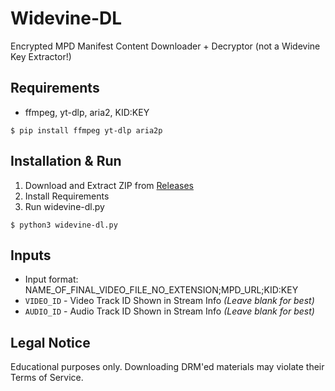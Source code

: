 # Widevine-DL     

Encrypted MPD Manifest Content Downloader + Decryptor (not a Widevine Key Extractor!)<br>

## Requirements
- ffmpeg, yt-dlp, aria2, KID:KEY

```
$ pip install ffmpeg yt-dlp aria2p
```

## Installation & Run
1. Download and Extract ZIP from [Releases](https://github.com/WHTJEON/widevine-dl/releases)
2. Install Requirements
3. Run widevine-dl.py
```
$ python3 widevine-dl.py
```

## Inputs
- Input format: NAME_OF_FINAL_VIDEO_FILE_NO_EXTENSION;MPD_URL;KID:KEY
- `VIDEO_ID` - Video Track ID Shown in Stream Info *(Leave blank for best)*
- `AUDIO_ID` - Audio Track ID Shown in Stream Info *(Leave blank for best)*

## Legal Notice
Educational purposes only. Downloading DRM'ed materials may violate their Terms of Service.

